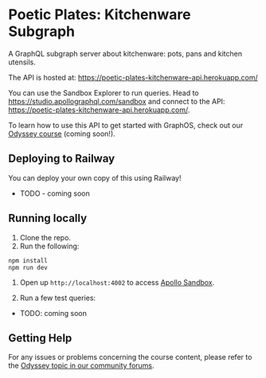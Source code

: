 # Poetic Plates: Kitchenware Subgraph

A GraphQL subgraph server about kitchenware: pots, pans and kitchen utensils.

The API is hosted at: https://poetic-plates-kitchenware-api.herokuapp.com/

You can use the Sandbox Explorer to run queries. Head to https://studio.apollographql.com/sandbox and connect to the API: https://poetic-plates-kitchenware-api.herokuapp.com/.

To learn how to use this API to get started with GraphOS, check out our [Odyssey course](https://apollographql.com/tutorials/) (coming soon!).

## Deploying to Railway

You can deploy your own copy of this using Railway!

- TODO - coming soon

## Running locally

1. Clone the repo.
1. Run the following:

```shell
npm install
npm run dev
```

1. Open up `http://localhost:4002` to access [Apollo Sandbox](https://www.apollographql.com/docs/graphos/explorer/sandbox).

1. Run a few test queries:

- TODO: coming soon

## Getting Help

For any issues or problems concerning the course content, please refer to the [Odyssey topic in our community forums](https://community.apollographql.com/tags/c/help/6/odyssey).
